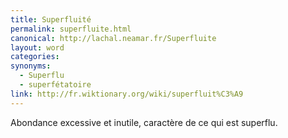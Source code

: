 ```yaml
---
title: Superfluité
permalink: superfluite.html
canonical: http://lachal.neamar.fr/Superfluite
layout: word
categories:
synonyms:
  - Superflu
  - superfétatoire
link: http://fr.wiktionary.org/wiki/superfluit%C3%A9
---
```


Abondance excessive et inutile, caractère de ce qui est superflu. 

